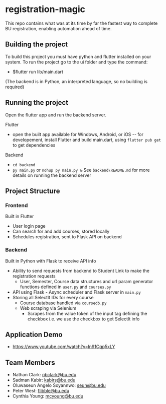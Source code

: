# registration-magic
This repo contains what was at its time by far the fastest way to complete BU registration, enabling automation ahead of time.

## Building the project
To build this project you must have python and flutter installed on your system. To run the project go to the ui folder and type the command:

-   $flutter run lib/main.dart

(The backend is in Python, an interpreted language, so no building is required)

## Running the project

Open the flutter app and run the backend server.

Flutter
- open the built app available for Windows, Android, or iOS -- for developement, install Flutter and build main.dart, using `flutter pub get` to get dependencies

Backend
- `cd backend`
- `py main.py` or `nohup py main.py &`
See `backend\README.md` for more details on running the backend server

## Project Structure

### Frontend
Built in Flutter
  - User login page
  - Can search for and add courses, stored locally
  - Schedules registration, sent to Flask API on backend
### Backend
Built in Python with Flask to receive API info
  - Ability to send requests from backend to Student Link to make the registration requests
    - User, Semester, Course data structures and url param generator functions defined in `user.py` and `courses.py`
   - API using Flask
    - Async scheduler and Flask server in `main.py`
  - Storing all SelectIt IDs for every course
    - Course database handled via `coursedb.py`
    - Web scraping via Selenium
      - Scrapes from the value token of the input tag defining the checkbox i.e. we use the checkbox to get SelectIt info

## Application Demo
-   https://www.youtube.com/watch?v=ln91Cqp5xLY

## Team Members
-   Nathan Clark: nbclark@bu.edu
-   Sadman Kabir: kabirs@bu.edu
-   Oluwaseun Angelo Soyannwo: seun@bu.edu
-   Peter West: flibble@bu.edu
-   Cynthia Young: mcyoung@bu.edu
